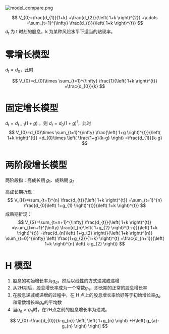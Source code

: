 ![model_compare.png](https://s2.loli.net/2024/12/09/FRTsynBdG8up1Qo.png)

$$
V_{0}=\frac{d_{1}}{1+k} +\frac{d_{2}}{\left( 1+k \right)^{2}} +\cdots =\sum_{t=1}^{\infty} \frac{d_{t}}{\left( 1+k \right)^{t}}
$$
$d_t$ 为 t 时刻的股息，k 为某种风险水平下适当的贴现率。

# 零增长模型

$d_t=d_0$，此时

$$
V_{0}=d_{0}\times \sum_{t=1}^{\infty} \frac{1}{\left( 1+k \right)^{t}} =\frac{d_{0}}{k}
$$

# 固定增长模型

$d_t = d_{t-1}(1+g)$ ，则 $d_t = d_0(1+g)^{t}$，此时
$$
V_{0}=d_{0}\times \sum_{t=1}^{\infty} \frac{\left( 1+g \right)^{t}}{\left( 1+k \right)^{t}} =d_{0}\times \left( \frac{1+g}{k-g} \right) =\frac{d_{1}}{k-g}
$$

# 两阶段增长模型

两阶段指：高成长期 $g_1$、成熟期 $g_2$

高成长期折现：
$$
V_{H}=\sum_{t=1}^{n} \frac{d_{t}}{\left( 1+k \right)^{t}} =\sum_{t=1}^{n} \frac{d_{0}\left( 1+g_{1} \right)^{t}}{\left( 1+k \right)^{t}}
$$
成熟期折现：
$$
V_{S}=\sum_{t=n+1}^{\infty} \frac{d_{t}}{\left( 1+k \right)^{t}} =\sum_{t=n+1}^{\infty} \frac{d_{n}\left( 1+g_{2} \right)^{t-n}}{\left( 1+k \right)^{t}} =\frac{d_{n}\left( 1+g_{2} \right)}{\left( 1+k \right)^{n}} \sum_{t=0}^{\infty} \left( \frac{1+g_{2}}{1+k} \right)^{t} =\frac{d_{n+1}}{\left( 1+k \right)^{n} \left( k-g_{2} \right)}
$$

# H 模型

1. 股息的初始增长率为$g_a$，然后以线性的方式递减或递增
2. 从2H期后，股息增长率成为一个常数$g_n$，即长期的正常的股息增长率
3. 在股息递减或递增的过程中，在 H 点上的股息增长率恰好等于初始增长率$g_a$和常数增长率$g_n$的平均数
4. 当$g_a > g_n$时，在2H点之前的股息增长率为递减。

$$
V_{0}=\frac{d_{0}}{k-g_{n}} \left[ \left( 1+g_{n} \right) +H\left( g_{a}-g_{n} \right) \right]
$$


